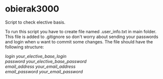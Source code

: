# obierak3000
Script to check elective basis.

To run this script you have to create file named .user_info.txt in main folder. This file is added to .gitignore so don't worry about sending your passwords and login when u want to commit some changes. The file should have the following structure:

*login your_elective_base_login  
password your_elective_base_password  
email_address your_email_address   
email_password your_email_password*
